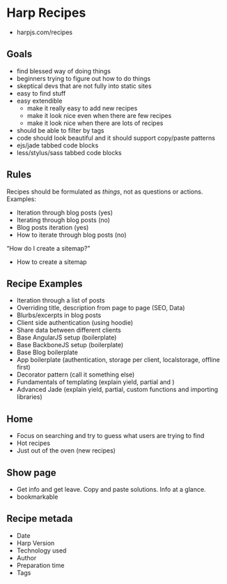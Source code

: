 # Harp Recipes

- harpjs.com/recipes

## Goals
- find blessed way of doing things
- beginners trying to figure out how to do things
- skeptical devs that are not fully into static sites
- easy to find stuff
- easy extendible
  - make it really easy to add new recipes
  - make it look nice even when there are few recipes
  - make it look nice when there are lots of recipes
- should be able to filter by tags
- code should look beautiful and it should support copy/paste patterns
- ejs/jade tabbed code blocks
- less/stylus/sass tabbed code blocks

## Rules

Recipes should be formulated as _things_, not as questions or actions. Examples:

- Iteration through blog posts (yes)
- Iterating through blog posts (no)
- Blog posts iteration (yes)
- How to iterate through blog posts (no)

“How do I create a sitemap?”
- How to create a sitemap 

## Recipe Examples

- Iteration through a list of posts
- Overriding title, description from page to page (SEO, Data)
- Blurbs/excerpts in blog posts
- Client side authentication (using hoodie)
- Share data between different clients
- Base AngularJS setup (boilerplate)
- Base BackboneJS setup (boilerplate)
- Base Blog boilerplate
- App boilerplate (authentication, storage per client, localstorage, offline first)
- Decorator pattern (call it something else)
- Fundamentals of templating (explain yield, partial and )
- Advanced Jade (explain yield, partial, custom functions and importing libraries)

## Home
- Focus on searching and try to guess what users are trying to find
- Hot recipes
- Just out of the oven (new recipes)

## Show page
- Get info and get leave. Copy and paste solutions. Info at a glance.
- bookmarkable

## Recipe metada
- Date
- Harp Version
- Technology used
- Author
- Preparation time
- Tags